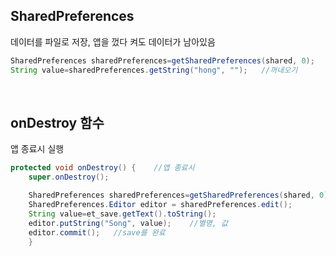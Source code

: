 ## SharedPreferences
데이터를 파일로 저장, 앱을 껐다 켜도 데이터가 남아있음
```java
SharedPreferences sharedPreferences=getSharedPreferences(shared, 0);
String value=sharedPreferences.getString("hong", "");   //꺼내오기
```
</br>

## onDestroy 함수
앱 종료시 실행

```java
protected void onDestroy() {    //앱 종료시
    super.onDestroy();

    SharedPreferences sharedPreferences=getSharedPreferences(shared, 0);
    SharedPreferences.Editor editor = sharedPreferences.edit();
    String value=et_save.getText().toString();
    editor.putString("Song", value);    //별명, 값
    editor.commit();   //save를 완료
    }
```